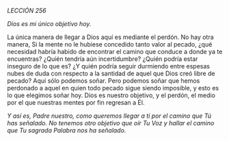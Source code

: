 *LECCIÓN 256*

*Dios es mi único objetivo hoy.*

La única manera de llegar a Dios aquí es mediante el perdón. No hay otra manera, Si la mente no le hubiese concedido tanto valor al pecado, ¿qué necesidad habría habido de encontrar el camino que conduce a donde ya te encuentras? ¿Quién tendría aún incertidumbre? ¿Quién podría estar inseguro de lo que es? ¿Y quién podría seguir durmiendo entre espesas nubes de duda con respecto a la santidad de aquel que Dios creó libre de pecado? Aquí sólo podemos soñar. Pero podemos soñar que hemos perdonado a aquel en quien todo pecado sigue siendo imposible, y esto es lo que elegimos soñar hoy. Dios es nuestro objetivo, y el perdón, el medio por el que nuestras mentes por fin regresan a Él.

_Y así es, Padre nuestro, como queremos llegar a ti por el camino que Tú has señalado. No tenemos otro objetivo que oír Tu Voz y hallar el camino que Tu sagrada Palabra nos ha señalado._